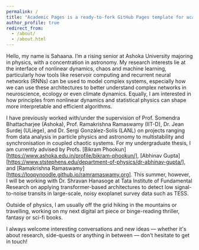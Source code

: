 ```yaml
---
permalink: /
title: "Academic Pages is a ready-to-fork GitHub Pages template for academic personal websites"
author_profile: true
redirect_from: 
  - /about/
  - /about.html
---
```


Hello, my name is Sahaana. I’m a rising senior at Ashoka University majoring in physics, with a concentration in astronomy. My research interests lie at the interface of nonlinear dynamics, chaos and machine learning, particularly how tools like reservoir computing and recurrent neural networks (RNNs) can be used to model complex systems, especially how we can use these architectures to better understand complex networks in neuroscience, ecology or even climate dynamics. Equally, I am interested in how principles from nonlinear dynamics and statistical physics can shape more interpretable and efficient algorithms.

I have previously worked with/under the supervision of Prof. Somendra Bhattacharjee (Ashoka), Prof. Ramakrishna Ramaswamy (IIT-D), Dr. Jean Surdej (ULiège), and Dr. Sergi Gonzàlez-Solís (LANL) on projects ranging from data analysis in particle physics and astronomy to multistability and synchronisation in coupled chaotic systems. For my undergraduate thesis, I am currently advised by Profs. [Bikram Phookun][https://www.ashoka.edu.in/profile/bikram-phookun/], [Abhinav Gupta][https://www.ststephens.edu/department-of-physics/dr-abhinav-gupta/], and [Ramakrishna Ramaswamy][https://loopynoodle.github.io/ramramaswamy.org]. This summer, however, I will be working with Dr. Shravan Hanasoge at Tata Institute of Fundamental Research on applying transformer-based architectures to detect low signal-to-noise transits in large-scale, noisy exoplanet survey data such as TESS.

Outside of physics, I am usually off the grid hiking in the mountains or travelling, working on my next digital art piece or binge-reading thriller, fantasy or sci-fi books.

I always welcome interesting conversations and new ideas — whether it's about research, side-quests or anything in between — don’t hesitate to get in touch!
